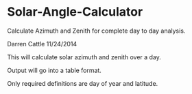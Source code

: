 Solar-Angle-Calculator
======================

Calculate Azimuth and Zenith for complete day to day analysis.

Darren Cattle 11/24/2014

This will calculate solar azimuth and zenith over a day.

Output will go into a table format.

Only required definitions are day of year and latitude.

